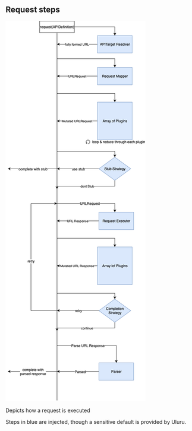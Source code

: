 ## Request steps

![Depicts how a request is executed](./uluru-request-steps.png)

Depicts how a request is executed


Steps in blue are injected, though a sensitive default is provided by Uluru.